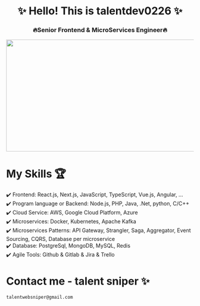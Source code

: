 <h1 align="center">✨ Hello! This is talentdev0226 ✨</h1> 
<h3 align="center"> 🔥Senior Frontend & MicroServices Engineer🔥</h3>

<p align="center"><img src="https://media.giphy.com/media/dWesBcTLavkZuG35MI/giphy.gif" width="600" height="300"  /></p>

# My Skills 🏆

✔️ Frontend: React.js, Next.js, JavaScript, TypeScript, Vue.js, Angular, ... \
✔️ Program language or Backend: Node.js, PHP, Java, .Net, python, C/C++ \
✔️ Cloud Service: AWS, Google Cloud Platform, Azure \
✔️ Microservices: Docker, Kubernetes, Apache Kafka  \
✔️ Microservices Patterns: API Gateway, Strangler, Saga, Aggregator, Event Sourcing, CQRS, Database per microservice \
✔️ Database: PostgreSql, MongoDB, MySQL, Redis \
✔️ Agile Tools: Github & Gitlab & Jira & Trello

# Contact me - talent sniper ✨

    talentwebsniper@gmail.com
